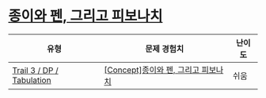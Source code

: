 # [종이와 펜, 그리고 피보나치](https://https://en.codetree.ai/trails/complete/curated-cards/intro-dp-fibbo-memo)

|유형|문제 경험치|난이도|
|---|---|---|
|[Trail 3 / DP / Tabulation](https://https://en.codetree.ai/trail-info/novice-high/)|[[Concept]종이와 펜, 그리고 피보나치](https://https://en.codetree.ai/trails/complete/curated-cards/intro-dp-fibbo-memo/)|쉬움|


